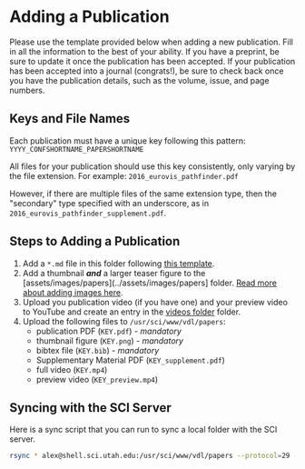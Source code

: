 # Adding a Publication

Please use the template provided below when adding a new publication. Fill in
all the information to the best of your ability. If you have a preprint, be sure
to update it once the publication has been accepted. If your publication has
been accepted into a journal (congrats!), be sure to check back once you have
the publication details, such as the volume, issue, and page numbers.



## Keys and File Names

Each publication must have a unique key following this pattern:
`YYYY_CONFSHORTNAME_PAPERSHORTNAME`


All files for your publication should use this key consistently, only varying by
the file extension. For example: `2016_eurovis_pathfinder.pdf`


However, if there are multiple files of the same extension type, then the
"secondary" type specified with an underscore, as in
`2016_eurovis_pathfinder_supplement.pdf`.


## Steps to Adding a Publication

1. Add a `*.md` file in this folder following [this template](2016_eurovis_pathfinder.md).
2. Add a thumbnail **_and_** a larger teaser figure to the [assets/images/papers](../assets/images/papers] folder. [Read more about adding images here](../assets/images/README.md).
3. Upload you publication video (if you have one) and your preview video to YouTube and create an entry in the [videos folder](../_videos) folder.
4. Upload the following files to `/usr/sci/www/vdl/papers`:
    - publication PDF (`KEY.pdf`) - *mandatory*
    - thumbnail figure (`KEY.png`) - *mandatory*
    - bibtex file (`KEY.bib`) - *mandatory*
    - Supplementary Material PDF (`KEY_supplement.pdf`)
    - full video (`KEY.mp4`)
    - preview video (`KEY_preview.mp4`)



## Syncing with the SCI Server

Here is a sync script that you can run to sync a local folder with the SCI server.

``` bash
rsync * alex@shell.sci.utah.edu:/usr/sci/www/vdl/papers --protocol=29 -r
```
